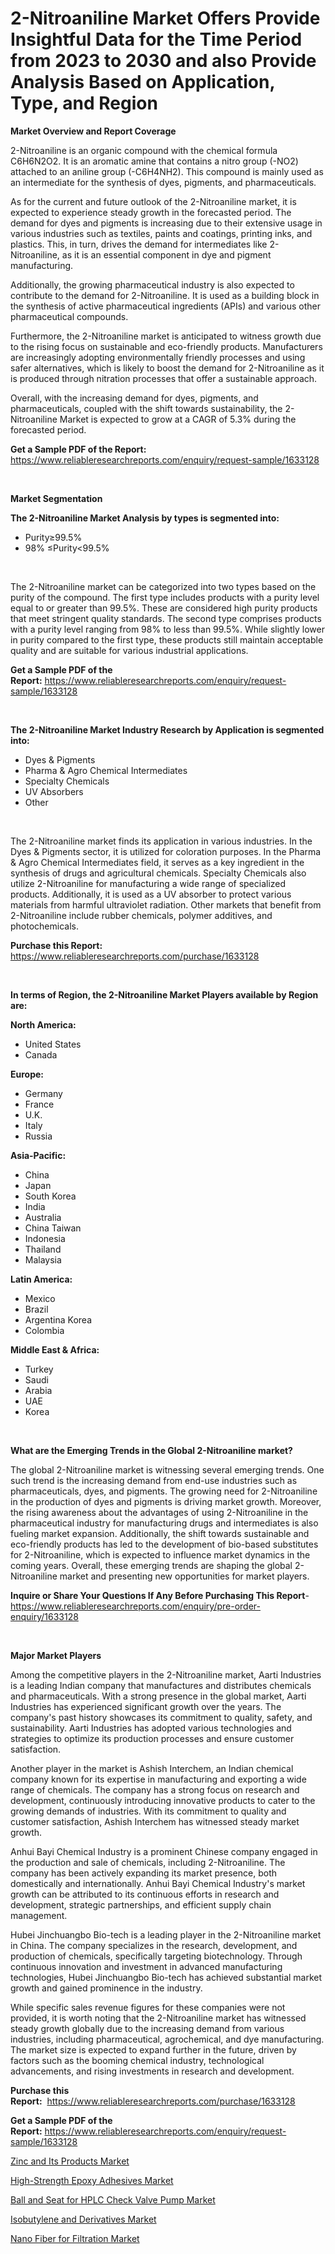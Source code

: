 <p><h1>2-Nitroaniline Market Offers Provide Insightful Data for the Time Period from 2023 to 2030 and also Provide Analysis Based on Application, Type, and Region</h1></p><p><strong>Market Overview and Report Coverage</strong></p>
<p><p>2-Nitroaniline is an organic compound with the chemical formula C6H6N2O2. It is an aromatic amine that contains a nitro group (-NO2) attached to an aniline group (-C6H4NH2). This compound is mainly used as an intermediate for the synthesis of dyes, pigments, and pharmaceuticals.</p><p>As for the current and future outlook of the 2-Nitroaniline market, it is expected to experience steady growth in the forecasted period. The demand for dyes and pigments is increasing due to their extensive usage in various industries such as textiles, paints and coatings, printing inks, and plastics. This, in turn, drives the demand for intermediates like 2-Nitroaniline, as it is an essential component in dye and pigment manufacturing.</p><p>Additionally, the growing pharmaceutical industry is also expected to contribute to the demand for 2-Nitroaniline. It is used as a building block in the synthesis of active pharmaceutical ingredients (APIs) and various other pharmaceutical compounds.</p><p>Furthermore, the 2-Nitroaniline market is anticipated to witness growth due to the rising focus on sustainable and eco-friendly products. Manufacturers are increasingly adopting environmentally friendly processes and using safer alternatives, which is likely to boost the demand for 2-Nitroaniline as it is produced through nitration processes that offer a sustainable approach.</p><p>Overall, with the increasing demand for dyes, pigments, and pharmaceuticals, coupled with the shift towards sustainability, the 2-Nitroaniline Market is expected to grow at a CAGR of 5.3% during the forecasted period.</p></p>
<p><strong>Get a Sample PDF of the Report:</strong> <a href="https://www.reliableresearchreports.com/enquiry/request-sample/1633128">https://www.reliableresearchreports.com/enquiry/request-sample/1633128</a></p>
<p>&nbsp;</p>
<p><strong>Market Segmentation</strong></p>
<p><strong>The 2-Nitroaniline Market Analysis by types is segmented into:</strong></p>
<p><ul><li>Purity≥99.5%</li><li>98% ≤Purity<99.5%</li></ul></p>
<p>&nbsp;</p>
<p><p>The 2-Nitroaniline market can be categorized into two types based on the purity of the compound. The first type includes products with a purity level equal to or greater than 99.5%. These are considered high purity products that meet stringent quality standards. The second type comprises products with a purity level ranging from 98% to less than 99.5%. While slightly lower in purity compared to the first type, these products still maintain acceptable quality and are suitable for various industrial applications.</p></p>
<p><strong>Get a Sample PDF of the Report:</strong>&nbsp;<a href="https://www.reliableresearchreports.com/enquiry/request-sample/1633128">https://www.reliableresearchreports.com/enquiry/request-sample/1633128</a></p>
<p>&nbsp;</p>
<p><strong>The 2-Nitroaniline Market Industry Research by Application is segmented into:</strong></p>
<p><ul><li>Dyes & Pigments</li><li>Pharma & Agro Chemical Intermediates</li><li>Specialty Chemicals</li><li>UV Absorbers</li><li>Other</li></ul></p>
<p>&nbsp;</p>
<p><p>The 2-Nitroaniline market finds its application in various industries. In the Dyes & Pigments sector, it is utilized for coloration purposes. In the Pharma & Agro Chemical Intermediates field, it serves as a key ingredient in the synthesis of drugs and agricultural chemicals. Specialty Chemicals also utilize 2-Nitroaniline for manufacturing a wide range of specialized products. Additionally, it is used as a UV absorber to protect various materials from harmful ultraviolet radiation. Other markets that benefit from 2-Nitroaniline include rubber chemicals, polymer additives, and photochemicals.</p></p>
<p><strong>Purchase this Report:</strong>&nbsp; <a href="https://www.reliableresearchreports.com/purchase/1633128">https://www.reliableresearchreports.com/purchase/1633128</a></p>
<p>&nbsp;</p>
<p><strong>In terms of Region, the 2-Nitroaniline Market Players available by Region are:</strong></p>
<p>
    <p> <strong> North America: </strong>
        <ul>
            <li>United States</li>
            <li>Canada</li>
        </ul>
        </p> 
    <p> <strong> Europe: </strong>
        <ul>
            <li>Germany</li>
            <li>France</li>
            <li>U.K.</li>
            <li>Italy</li>
            <li>Russia</li>
        </ul>
        </p> 
    <p> <strong> Asia-Pacific: </strong>
        <ul>
            <li>China</li>
            <li>Japan</li>
            <li>South Korea</li>
            <li>India</li>
            <li>Australia</li>
            <li>China Taiwan</li>
            <li>Indonesia</li>
            <li>Thailand</li>
            <li>Malaysia</li>
        </ul>
        </p> 
    <p> <strong> Latin America: </strong>
        <ul>
            <li>Mexico</li>
            <li>Brazil</li>
            <li>Argentina Korea</li>
            <li>Colombia</li>
        </ul>
        </p> 
    <p> <strong> Middle East & Africa: </strong>
        <ul>
            <li>Turkey</li>
            <li>Saudi</li>
            <li>Arabia</li>
            <li>UAE</li>
            <li>Korea</li>
        </ul>
    </p>
    </p>
<p>&nbsp;</p>
<p><strong>What are the Emerging Trends in the Global 2-Nitroaniline market?</strong></p>
<p><p>The global 2-Nitroaniline market is witnessing several emerging trends. One such trend is the increasing demand from end-use industries such as pharmaceuticals, dyes, and pigments. The growing need for 2-Nitroaniline in the production of dyes and pigments is driving market growth. Moreover, the rising awareness about the advantages of using 2-Nitroaniline in the pharmaceutical industry for manufacturing drugs and intermediates is also fueling market expansion. Additionally, the shift towards sustainable and eco-friendly products has led to the development of bio-based substitutes for 2-Nitroaniline, which is expected to influence market dynamics in the coming years. Overall, these emerging trends are shaping the global 2-Nitroaniline market and presenting new opportunities for market players.</p></p>
<p><strong>Inquire or Share Your Questions If Any Before Purchasing This Report</strong>- <a href="https://www.reliableresearchreports.com/enquiry/pre-order-enquiry/1633128">https://www.reliableresearchreports.com/enquiry/pre-order-enquiry/1633128</a></p>
<p>&nbsp;</p>
<p><strong>Major Market Players</strong></p>
<p><p>Among the competitive players in the 2-Nitroaniline market, Aarti Industries is a leading Indian company that manufactures and distributes chemicals and pharmaceuticals. With a strong presence in the global market, Aarti Industries has experienced significant growth over the years. The company's past history showcases its commitment to quality, safety, and sustainability. Aarti Industries has adopted various technologies and strategies to optimize its production processes and ensure customer satisfaction.</p><p>Another player in the market is Ashish Interchem, an Indian chemical company known for its expertise in manufacturing and exporting a wide range of chemicals. The company has a strong focus on research and development, continuously introducing innovative products to cater to the growing demands of industries. With its commitment to quality and customer satisfaction, Ashish Interchem has witnessed steady market growth.</p><p>Anhui Bayi Chemical Industry is a prominent Chinese company engaged in the production and sale of chemicals, including 2-Nitroaniline. The company has been actively expanding its market presence, both domestically and internationally. Anhui Bayi Chemical Industry's market growth can be attributed to its continuous efforts in research and development, strategic partnerships, and efficient supply chain management.</p><p>Hubei Jinchuangbo Bio-tech is a leading player in the 2-Nitroaniline market in China. The company specializes in the research, development, and production of chemicals, specifically targeting biotechnology. Through continuous innovation and investment in advanced manufacturing technologies, Hubei Jinchuangbo Bio-tech has achieved substantial market growth and gained prominence in the industry.</p><p>While specific sales revenue figures for these companies were not provided, it is worth noting that the 2-Nitroaniline market has witnessed steady growth globally due to the increasing demand from various industries, including pharmaceutical, agrochemical, and dye manufacturing. The market size is expected to expand further in the future, driven by factors such as the booming chemical industry, technological advancements, and rising investments in research and development.</p></p>
<p><strong>Purchase this Report:</strong>&nbsp;&nbsp;<a href="https://www.reliableresearchreports.com/purchase/1633128">https://www.reliableresearchreports.com/purchase/1633128</a></p>
<p></p>
<p><strong>Get a Sample PDF of the Report:</strong>&nbsp;<a href="https://www.reliableresearchreports.com/enquiry/request-sample/1633128">https://www.reliableresearchreports.com/enquiry/request-sample/1633128</a></p>
<p><p><a href="https://medium.com/@jensenklein/zinc-and-its-products-market-report-reveals-the-latest-trends-and-growth-opportunities-of-this-824f59552d1c">Zinc and Its Products Market</a></p><p><a href="https://github.com/luckyshygirl/Market-Research-Report-List-1/blob/main/high-strength-epoxy-adhesives-market.md">High-Strength Epoxy Adhesives Market</a></p><p><a href="https://medium.com/@edenkrajcik/ball-and-seat-for-hplc-check-valve-pump-market-comprehensive-assessment-by-type-application-and-1a45272e72ea">Ball and Seat for HPLC Check Valve Pump Market</a></p><p><a href="https://medium.com/@vivianejast/isobutylene-and-derivatives-market-share-evolution-and-market-growth-trends-2023-2030-e9c5b2367fef">Isobutylene and Derivatives Market</a></p><p><a href="https://medium.com/@elwyncarter2023/nano-fiber-for-filtration-nbsp-market-focuses-on-market-share-size-and-projected-forecast-till-a128801ee090">Nano Fiber for Filtration Market</a></p></p>